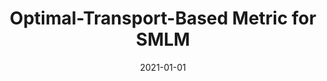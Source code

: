 ---
title: "Optimal-Transport-Based Metric for SMLM"
collection: publications
permalink: /publication/2021-01-01-Optimal-Transport-Based-Metric-for-SMLM
category: 'proceeding'
date: 2021-01-01
venue: 'Proceedings of the Eighteenth IEEE International Symposium on Biomedical Imaging (ISBI&rsquo;21)'
citation: ' Q. Denoyelle,  Pham T.-a.,  P. Aguila,  D. Sage,  M. Unser, &quot;Optimal-Transport-Based Metric for SMLM.&quot; <i>Proceedings of the Eighteenth IEEE International Symposium on Biomedical Imaging (ISBI&amp;rsquo;21)</i>, 797--801, April 13-16, 2021. <b></b>'
---